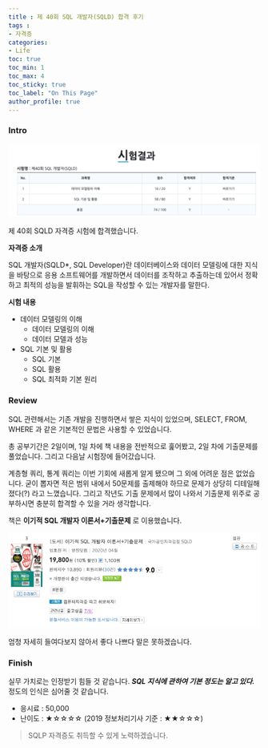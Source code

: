 ```yaml
---
title : 제 40회 SQL 개발자(SQLD) 합격 후기
tags :
- 자격증
categories:
- Life
toc: true
toc_min: 1
toc_max: 4
toc_sticky: true
toc_label: "On This Page"
author_profile: true
---
```


### Intro

![image](/assets/images/certifciation/sqld1.png)

제 40회 SQLD 자격증 시험에 합격했습니다. 

**자격증 소개**

SQL 개발자(SQLD*, SQL Developer)란 데이터베이스와 데이터 모델링에 대한 지식을 바탕으로 응용 소프트웨어를 개발하면서 데이터를 조작하고 추출하는데 있어서 정확하고 최적의 성능을 발휘하는 SQL을 작성할 수 있는 개발자를 말한다.

**시험 내용**

* 데이터 모델링의 이해
  * 데이터 모델링의 이해
  * 데이터 모델과 성능
* SQL 기본 및 활용
  * SQL 기본
  * SQL 활용
  * SQL 최적화 기본 원리

### Review

SQL 관련해서는 기존 개발을 진행하면서 쌓은 지식이 있었으며, SELECT, FROM, WHERE 과 같은 기본적인 문법은 사용할 수 있었습니다.

총 공부기간은 2일이며, 1일 차에 책 내용을 전반적으로 훑어봤고, 2일 차에 기출문제를 풀었습니다. 그리고 다음날 시험장에 들어갔습니다.

계층형 쿼리, 통계 쿼리는 이번 기회에 새롭게 알게 됐으며 그 외에 어려운 점은 없었습니다. 굳이 뽑자면 적은 범위 내에서 50문제를 출제해야 하므로 문제가 상당히 디테일해졌다(?) 라고 느꼈습니다. 그리고 작년도 기출 문제에서 많이 나와서 기출문제 위주로 공부하시면 충분히 합격할 수 있을 거라 생각합니다.

책은 **이기적 SQL 개발자 이론서+기출문제** 로 이용했습니다.

![image](/assets/images/certifciation/sqld2.png)

엄청 자세히 들여다보지 않아서 좋다 나쁘다 말은 못하겠습니다.

### Finish

실무 가치로는 인정받기 힘들 것 같습니다. ***SQL 지식에 관하여 기본 정도는 알고 있다.*** 정도의 인식은 심어줄 것 같습니다.

* 응시료 : 50,000
* 난이도 : ★☆☆☆☆ (2019 정보처리기사 기준 : ★★☆☆☆)

> SQLP 자격증도 취득할 수 있게 노력하겠습니다.